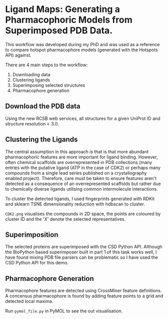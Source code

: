 # Ligand Maps: Generating a Pharmacophoric Models from Superimposed PDB Data.


This workflow was developed during my PhD and was used as a reference to compare hotspot pharmacophore models (generated with the Hotspots API) against.

There are 4 main steps to the workflow: 
1. Downloading data
2. Clustering ligands
3. Superimposing selected structures
4. Pharmacophore generation


## Download the PDB data

Using the new RCSB web services, all structures for a given UniProt ID and structure resolution < 3.0. 

## Clustering the Ligands

The central assumption in this approach is that is that more abundant pharmacophoric features are more important for ligand binding. However, often chemical scaffolds are overrepresented in PDB collections (many entries with the putative ligand (ATP in the case of CDK2) or perhaps many compounds from a single lead series published on a crystallography enabled project).  Therefore, care must be taken to ensure features aren't detected as a consequence of an overrepresented scaffolds but rather due to chemically diverse ligands utilising common intermolecule interactions. 

To cluster the detected ligands, I used fingerprints generated with RDKit and sklearn TSNE dimensionality reduction with hdbscan to cluster.

`CDK2.png` visualises the compounds in 2D space, the points are coloured by cluster ID and the 'X' denote the selected representatives.

## Superimposition

The selected proteins are superimposed with the CSD Python API. Although the BioPython based superimposer built in part 1 of this task works well, I have found mixing PDB file parsers can be problematic so I have used the CSD Python API for this demo.

## Pharmacophore Generation

Pharmacophore features are detected using CrossMiner feature definitions. A concensus pharmacophore is found by adding feature points to a grid and detected local maxima.

Run `pymol_file.py` in PyMOL to see the out visualisation.

